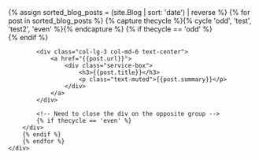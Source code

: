 <div class="container">
        {% assign sorted_blog_posts = (site.Blog | sort: 'date') | reverse %}
        {% for post in sorted_blog_posts %}
        {% capture thecycle %}{% cycle 'odd', 'test', 'test2', 'even' %}{% endcapture %}
        {% if thecycle == 'odd' %}
        <div class="row">
            {% endif %}

            <div class="col-lg-3 col-md-6 text-center">
                <a href="{{post.url}}">
                    <div class="service-box">
                        <h3>{{post.title}}</h3>
                        <p class="text-muted">{{post.summary}}</p>
                    </div>
                </a>
            </div>

            <!-- Need to close the div on the opposite group -->
            {% if thecycle == 'even' %}
        </div>
        {% endif %}
        {% endfor %}
    </div>